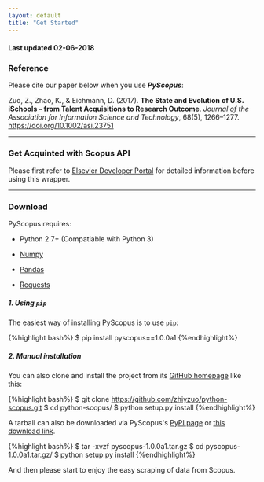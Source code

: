 ```yaml
---
layout: default
title: "Get Started"
---
```


#### Last updated 02-06-2018

### Reference

Please cite our paper below when you use ___PyScopus___:

Zuo, Z., Zhao, K., & Eichmann, D. (2017). __The State and Evolution of U.S. iSchools – from Talent Acquisitions to Research Outcome__. *Journal of the Association for Information Science and Technology*, 68(5), 1266–1277. https://doi.org/10.1002/asi.23751

---

### Get Acquinted with Scopus API

Please first refer to [Elsevier Developer Portal](http://dev.elsevier.com/index.html) for detailed information before using this wrapper.

---

### Download

PyScopus requires:

+ Python 2.7+ (Compatiable with Python 3)

+ [Numpy](http://www.numpy.org/)

+ [Pandas](http://pandas.pydata.org/)

+ [Requests](http://docs.python-requests.org/en/master/)

##### 1. Using `pip`

The easiest way of installing PyScopus is to use `pip`:

{%highlight bash%}
$ pip install pyscopus==1.0.0a1
{%endhighlight%}

##### 2. Manual installation

You can also clone and install the project from its <a href="https://github.com/zhiyzuo/python-scopus" target="_blank">GitHub homepage</a> like this:

{%highlight bash%}
$ git clone https://github.com/zhiyzuo/python-scopus.git
$ cd python-scopus/
$ python setup.py install
{%endhighlight%}

A tarball can also be downloaded via PyScopus's <a href="https://pypi.python.org/pypi/pyscopus/1.0.0a1" target="_blank">PyPI page</a> or <a href="https://github.com/zhiyzuo/python-scopus/tarball/1.0.0a1" target="_blank">this download link</a>.

{%highlight bash%}
$ tar -xvzf pyscopus-1.0.0a1.tar.gz
$ cd pyscopus-1.0.0a1.tar.gz/
$ python setup.py install
{%endhighlight%}

And then please start to enjoy the easy scraping of data from Scopus.

